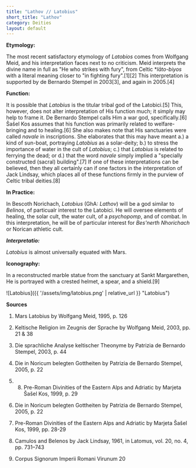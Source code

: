 ```yaml
---
title: "Lathov // Latobius"
short_title: "Lathov"
category: Deities
layout: default
---
```


**Etymology:**

The most recent satisfactory etymology of *Latobios* comes from Wolfgang Meid, and his interpretation faces next to no criticism. Meid interprets the divine name in full as "He who strikes with fury", from Celtic \**lāto-biyos* with a literal meaning closer to "in fighting fury".\[1]\[2] This interpretation is supported by de Bernardo Stempel in 2003\[3], and again in 2005.\[4]

**Function:**

It is possible that *Latobius* is the titular tribal god of the Latobici.\[5] This, however, does not alter interpretation of His function much; it simply may help to frame it. De Bernardo Stempel calls Him a war god, specifically.\[6] Šašel Kos assumes that his function was primarily related to welfare-bringing and to healing.\[6] She also makes note that His sanctuaries were called *navale* in inscriptions. She elaborates that this may have meant a.) a kind of sun-boat, portraying *Latobius* as a solar-deity; b.) to stress the importance of water in the cult of *Latobius*; c.) that *Latobius* is related to ferrying the dead; or d.) that the word *navale* simply implied a "specially constructed (sacral) building".\[7] If one of these interpretations can be believed, then they all certainly can if one factors in the interpretation of Jack Lindsay, which places all of these functions firmly in the purview of Celtic tribal deities.\[8]

**In Practice:**

In Bescoth Norichach, *Latobius* (GhA: *Lathov*) will be a god similar to *Belinos*, of particualr interest to the Latobici. He will oversee elements of healing, the solar cult, the water cult, of a *psychopomp*, and of combat. In this interpretation, he will be of particular interest for *Bes'nerth Nhorichach* or Norican athletic cult. 

**_Interpretatio:_**

*Latobius* is almost universally equated with Mars.

**Iconography:**

In a reconstructed marble statue from the sanctuary at Sankt Margarethen, He is portrayed with a crested helmet, a spear, and a shield.\[9]

![Latobius]({{ '/assets/img/latobius.png' | relative_url }} "Latobius")

**Sources** 

1. Mars Latobius by Wolfgang Meid, 1995, p. 126

2. Keltische Religion im Zeugnis der Sprache by Wolfgang Meid, 2003, pp. 21 & 38

3. Die sprachliche Analyse keltischer Theonyme  by Patrizia de Bernardo Stempel, 2003, p. 44

4. Die in Noricum belegten Gottheiten by Patrizia de Bernardo Stempel, 2005, p. 22

5. 8. Pre-Roman Divinities of the Eastern Alps and Adriatic by Marjeta Šašel Kos, 1999, p. 29

6. Die in Noricum belegten Gottheiten by Patrizia de Bernardo Stempel, 2005, p. 22

7. Pre-Roman Divinities of the Eastern Alps and Adriatic by Marjeta Šašel Kos, 1999, pp. 28-29

8. Camulos and Belenos by Jack Lindsay, 1961, in Latomus, vol. 20, no. 4, pp. 731–743

9. Corpus Signorum Imperii Romani Virunum 20
